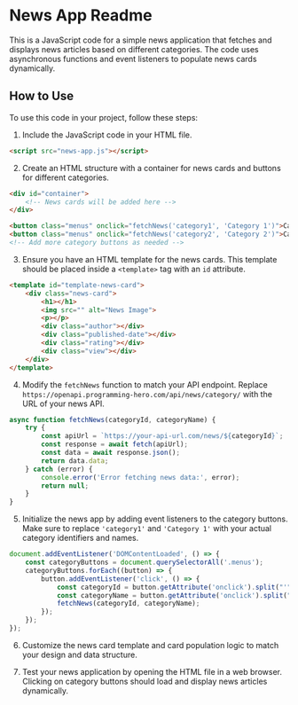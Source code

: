# News App Readme

This is a JavaScript code for a simple news application that fetches and displays news articles based on different categories. The code uses asynchronous functions and event listeners to populate news cards dynamically.

## How to Use

To use this code in your project, follow these steps:

1. Include the JavaScript code in your HTML file.

```html
<script src="news-app.js"></script>
```

2. Create an HTML structure with a container for news cards and buttons for different categories.

```html
<div id="container">
    <!-- News cards will be added here -->
</div>

<button class="menus" onclick="fetchNews('category1', 'Category 1')">Category 1</button>
<button class="menus" onclick="fetchNews('category2', 'Category 2')">Category 2</button>
<!-- Add more category buttons as needed -->
```

3. Ensure you have an HTML template for the news cards. This template should be placed inside a `<template>` tag with an `id` attribute.

```html
<template id="template-news-card">
    <div class="news-card">
        <h1></h1>
        <img src="" alt="News Image">
        <p></p>
        <div class="author"></div>
        <div class="published-date"></div>
        <div class="rating"></div>
        <div class="view"></div>
    </div>
</template>
```

4. Modify the `fetchNews` function to match your API endpoint. Replace `https://openapi.programming-hero.com/api/news/category/` with the URL of your news API.

```javascript
async function fetchNews(categoryId, categoryName) {
    try {
        const apiUrl = `https://your-api-url.com/news/${categoryId}`;
        const response = await fetch(apiUrl);
        const data = await response.json();
        return data.data;
    } catch (error) {
        console.error('Error fetching news data:', error);
        return null;
    }
}
```

5. Initialize the news app by adding event listeners to the category buttons. Make sure to replace `'category1'` and `'Category 1'` with your actual category identifiers and names.

```javascript
document.addEventListener('DOMContentLoaded', () => {
    const categoryButtons = document.querySelectorAll('.menus');
    categoryButtons.forEach((button) => {
        button.addEventListener('click', () => {
            const categoryId = button.getAttribute('onclick').split("'")[1];
            const categoryName = button.getAttribute('onclick').split("'")[3];
            fetchNews(categoryId, categoryName);
        });
    });
});
```

6. Customize the news card template and card population logic to match your design and data structure.

7. Test your news application by opening the HTML file in a web browser. Clicking on category buttons should load and display news articles dynamically.

